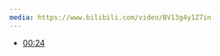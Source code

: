 ```yaml
---
media: https://www.bilibili.com/video/BV13g4y1Z7in
---
```


- [00:24](https://www.bilibili.com/video/BV13g4y1Z7in?t=24.505649#t=24.51) 